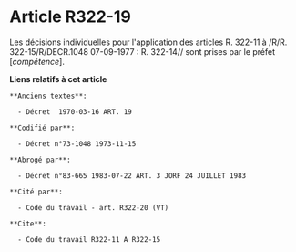 # Article R322-19

Les décisions individuelles pour l'application des articles R. 322-11 à /R/R. 322-15/R/DECR.1048 07-09-1977 : R. 322-14//
sont prises par le préfet [*compétence*].

**Liens relatifs à cet article**

	**Anciens textes**:

	  - Décret  1970-03-16 ART. 19

	**Codifié par**:

	  - Décret n°73-1048 1973-11-15

	**Abrogé par**:

	  - Décret n°83-665 1983-07-22 ART. 3 JORF 24 JUILLET 1983

	**Cité par**:

	  - Code du travail - art. R322-20 (VT)

	**Cite**:

	  - Code du travail R322-11 A R322-15
